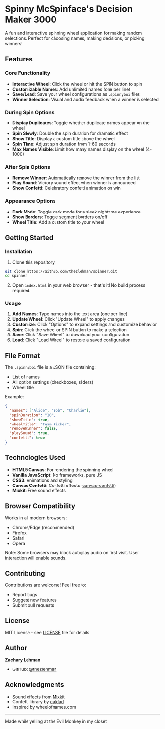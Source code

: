 # Spinny McSpinface's Decision Maker 3000

A fun and interactive spinning wheel application for making random selections. Perfect for choosing names, making decisions, or picking winners!

## Features

### Core Functionality
- **Interactive Wheel**: Click the wheel or hit the SPIN button to spin
- **Customizable Names**: Add unlimited names (one per line)
- **Save/Load**: Save your wheel configurations as `.spinnyboi` files
- **Winner Selection**: Visual and audio feedback when a winner is selected

### During Spin Options
- **Display Duplicates**: Toggle whether duplicate names appear on the wheel
- **Spin Slowly**: Double the spin duration for dramatic effect
- **Show Title**: Display a custom title above the wheel
- **Spin Time**: Adjust spin duration from 1-60 seconds
- **Max Names Visible**: Limit how many names display on the wheel (4-1000)

### After Spin Options
- **Remove Winner**: Automatically remove the winner from the list
- **Play Sound**: Victory sound effect when winner is announced
- **Show Confetti**: Celebratory confetti animation on win

### Appearance Options
- **Dark Mode**: Toggle dark mode for a sleek nighttime experience
- **Show Borders**: Toggle segment borders on/off
- **Wheel Title**: Add a custom title to your wheel

## Getting Started

### Installation

1. Clone this repository:
```bash
git clone https://github.com/thezlehman/spinner.git
cd spinner
```

2. Open `index.html` in your web browser - that's it! No build process required.

### Usage

1. **Add Names**: Type names into the text area (one per line)
2. **Update Wheel**: Click "Update Wheel" to apply changes
3. **Customize**: Click "Options" to expand settings and customize behavior
4. **Spin**: Click the wheel or SPIN button to make a selection
5. **Save**: Click "Save Wheel" to download your configuration
6. **Load**: Click "Load Wheel" to restore a saved configuration

## File Format

The `.spinnyboi` file is a JSON file containing:
- List of names
- All option settings (checkboxes, sliders)
- Wheel title

Example:
```json
{
  "names": ["Alice", "Bob", "Charlie"],
  "spinDuration": "10",
  "showTitle": true,
  "wheelTitle": "Team Picker",
  "removeWinner": false,
  "playSound": true,
  "confetti": true
}
```

## Technologies Used

- **HTML5 Canvas**: For rendering the spinning wheel
- **Vanilla JavaScript**: No frameworks, pure JS
- **CSS3**: Animations and styling
- **Canvas Confetti**: Confetti effects ([canvas-confetti](https://github.com/catdad/canvas-confetti))
- **Mixkit**: Free sound effects

## Browser Compatibility

Works in all modern browsers:
- Chrome/Edge (recommended)
- Firefox
- Safari
- Opera

Note: Some browsers may block autoplay audio on first visit. User interaction will enable sounds.

## Contributing

Contributions are welcome! Feel free to:
- Report bugs
- Suggest new features
- Submit pull requests

## License

MIT License - see [LICENSE](LICENSE) file for details

## Author

**Zachary Lehman**
- GitHub: [@thezlehman](https://github.com/thezlehman)

## Acknowledgments

- Sound effects from [Mixkit](https://mixkit.co/)
- Confetti library by [catdad](https://github.com/catdad/canvas-confetti)
- Inspired by wheelofnames.com

---

Made while yelling at the Evil Monkey in my closet
